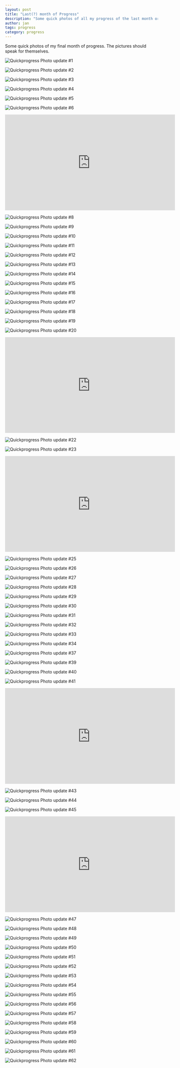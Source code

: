 ```yaml
---
layout: post
title: "Last(?) month of Progress"
description: "Some quick photos of all my progress of the last month or so."
author: jan
tags: progress
category: progress
---
```


Some quick photos of my final month of progress. The pictures should speak for themselves.

![Quickprogress Photo update #1]({{site.url}}/assets/progress2/1.jpg)

![Quickprogress Photo update #2]({{site.url}}/assets/progress2/2.jpg)

![Quickprogress Photo update #3]({{site.url}}/assets/progress2/3.jpg)

![Quickprogress Photo update #4]({{site.url}}/assets/progress2/4.jpg)

![Quickprogress Photo update #5]({{site.url}}/assets/progress2/5.jpg)

![Quickprogress Photo update #6]({{site.url}}/assets/progress2/6.jpg)

<iframe width="560" height="315" src="https://www.youtube-nocookie.com/embed/AMvIDrJ6jDo" frameborder="0" allow="accelerometer; autoplay; encrypted-media; gyroscope; picture-in-picture" allowfullscreen></iframe>

![Quickprogress Photo update #8]({{site.url}}/assets/progress2/8.jpg)

![Quickprogress Photo update #9]({{site.url}}/assets/progress2/9.jpg)

![Quickprogress Photo update #10]({{site.url}}/assets/progress2/10.jpg)

![Quickprogress Photo update #11]({{site.url}}/assets/progress2/11.jpg)

![Quickprogress Photo update #12]({{site.url}}/assets/progress2/12.jpg)

![Quickprogress Photo update #13]({{site.url}}/assets/progress2/13.jpg)

![Quickprogress Photo update #14]({{site.url}}/assets/progress2/14.jpg)

![Quickprogress Photo update #15]({{site.url}}/assets/progress2/15.jpg)

![Quickprogress Photo update #16]({{site.url}}/assets/progress2/16.jpg)

![Quickprogress Photo update #17]({{site.url}}/assets/progress2/17.jpg)

![Quickprogress Photo update #18]({{site.url}}/assets/progress2/18.jpg)

![Quickprogress Photo update #19]({{site.url}}/assets/progress2/19.jpg)

![Quickprogress Photo update #20]({{site.url}}/assets/progress2/20.jpg)

<iframe width="560" height="315" src="https://www.youtube-nocookie.com/embed/YPVf6ovAZ4w" frameborder="0" allow="accelerometer; autoplay; encrypted-media; gyroscope; picture-in-picture" allowfullscreen></iframe>

![Quickprogress Photo update #22]({{site.url}}/assets/progress2/22.jpg)

![Quickprogress Photo update #23]({{site.url}}/assets/progress2/23.jpg)

<iframe width="560" height="315" src="https://www.youtube-nocookie.com/embed/eLVwZHWoYUc" frameborder="0" allow="accelerometer; autoplay; encrypted-media; gyroscope; picture-in-picture" allowfullscreen></iframe>

![Quickprogress Photo update #25]({{site.url}}/assets/progress2/25.jpg)

![Quickprogress Photo update #26]({{site.url}}/assets/progress2/26.jpg)

![Quickprogress Photo update #27]({{site.url}}/assets/progress2/27.jpg)

![Quickprogress Photo update #28]({{site.url}}/assets/progress2/28.jpg)

![Quickprogress Photo update #29]({{site.url}}/assets/progress2/29.jpg)

![Quickprogress Photo update #30]({{site.url}}/assets/progress2/30.jpg)

![Quickprogress Photo update #31]({{site.url}}/assets/progress2/31.jpg)

![Quickprogress Photo update #32]({{site.url}}/assets/progress2/32.jpg)

![Quickprogress Photo update #33]({{site.url}}/assets/progress2/33.jpg)

![Quickprogress Photo update #34]({{site.url}}/assets/progress2/34.jpg)

<!-- ![Quickprogress Photo update #35]({{site.url}}/assets/progress2/35.jpg)

![Quickprogress Photo update #36]({{site.url}}/assets/progress2/36.jpg) -->

![Quickprogress Photo update #37]({{site.url}}/assets/progress2/37.jpg)

<!-- ![Quickprogress Photo update #38]({{site.url}}/assets/progress2/38.jpg) -->

![Quickprogress Photo update #39]({{site.url}}/assets/progress2/39.jpg)

![Quickprogress Photo update #40]({{site.url}}/assets/progress2/40.jpg)

![Quickprogress Photo update #41]({{site.url}}/assets/progress2/41.jpg)

<iframe width="560" height="315" src="https://www.youtube-nocookie.com/embed/fDaPpd1Fu6k" frameborder="0" allow="accelerometer; autoplay; encrypted-media; gyroscope; picture-in-picture" allowfullscreen></iframe>

![Quickprogress Photo update #43]({{site.url}}/assets/progress2/43.jpg)

![Quickprogress Photo update #44]({{site.url}}/assets/progress2/44.jpg)

![Quickprogress Photo update #45]({{site.url}}/assets/progress2/45.jpg)

<iframe width="560" height="315" src="https://www.youtube-nocookie.com/embed/SrKxHCCiVFc" frameborder="0" allow="accelerometer; autoplay; encrypted-media; gyroscope; picture-in-picture" allowfullscreen></iframe>

![Quickprogress Photo update #47]({{site.url}}/assets/progress2/47.jpg)

![Quickprogress Photo update #48]({{site.url}}/assets/progress2/48.jpg)

![Quickprogress Photo update #49]({{site.url}}/assets/progress2/49.jpg)

![Quickprogress Photo update #50]({{site.url}}/assets/progress2/50.jpg)

![Quickprogress Photo update #51]({{site.url}}/assets/progress2/51.jpg)

![Quickprogress Photo update #52]({{site.url}}/assets/progress2/52.jpg)

![Quickprogress Photo update #53]({{site.url}}/assets/progress2/53.jpg)

![Quickprogress Photo update #54]({{site.url}}/assets/progress2/54.jpg)

![Quickprogress Photo update #55]({{site.url}}/assets/progress2/55.jpg)

![Quickprogress Photo update #56]({{site.url}}/assets/progress2/56.jpg)

![Quickprogress Photo update #57]({{site.url}}/assets/progress2/57.jpg)

![Quickprogress Photo update #58]({{site.url}}/assets/progress2/58.jpg)

![Quickprogress Photo update #59]({{site.url}}/assets/progress2/59.jpg)

![Quickprogress Photo update #60]({{site.url}}/assets/progress2/60.jpg)

![Quickprogress Photo update #61]({{site.url}}/assets/progress2/61.jpg)

![Quickprogress Photo update #62]({{site.url}}/assets/progress2/62.jpg)